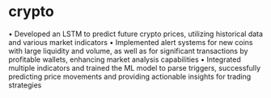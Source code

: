 # crypto
• Developed an LSTM to predict future crypto prices, utilizing historical data and various market indicators
• Implemented alert systems for new coins with large liquidity and volume, as well as for significant transactions by profitable
wallets, enhancing market analysis capabilities
• Integrated multiple indicators and trained the ML model to parse triggers, successfully predicting price movements and
providing actionable insights for trading strategies
